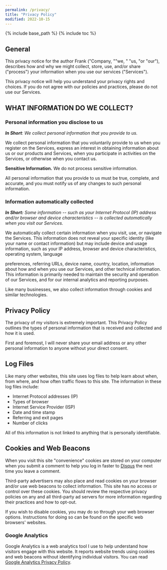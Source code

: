 ```yaml
---
permalink: /privacy/
title: "Privacy Policy"
modified: 2022-10-15
---
```


{% include base_path %}
{% include toc %}


## General
This privacy notice for the author Frank ("Company, ""we, " "us, "or "our"), describes how and why we might collect, store, use, and/or share ("process") your information when you use our services  ("Services").

This privacy notice will help you understand your privacy rights and choices. If you do not agree with our policies and practices, please do not use our Services. 

## WHAT INFORMATION DO WE COLLECT?

### Personal information you disclose to us

***In Short**: We collect personal information that you provide to us.*

We collect personal information that you voluntarily provide to us when you register on the Services, express an interest in obtaining information about us or our products and Services, when you participate in activities on the Services, or otherwise when you contact us.

**Sensitive Information.** We do not process sensitive information.

All personal information that you provide to us must be true, complete, and accurate, and you must notify us of any changes to such personal information.

### Information automatically collected

***In Short:** Some information -- such as your Internet Protocol  (IP) address and/or browser and device characteristics -- is collected automatically when you visit our Services.*

We automatically collect certain information when you visit, use, or navigate the Services. This information does not reveal your specific identity  (like your name or contact information) but may include device and usage information, such as your IP address, browser and device characteristics, operating system, language

preferences, referring URLs, device name, country, location, information about how and when you use our Services, and other technical information. This information is primarily needed to maintain the security and operation of our Services, and for our internal analytics and reporting purposes.

Like many businesses, we also collect information through cookies and similar technologies.













## Privacy Policy

The privacy of my visitors is extremely important. This Privacy Policy outlines the types of personal information that is received and collected and how it is used.

First and foremost, I will never share your email address or any other personal information to anyone without your direct consent.

## Log Files

Like many other websites, this site uses log files to help learn about when, from where, and how often traffic flows to this site. The information in these log files include:

* Internet Protocol addresses (IP)
* Types of browser
* Internet Service Provider (ISP)
* Date and time stamp
* Referring and exit pages
* Number of clicks

All of this information is not linked to anything that is personally identifiable.

## Cookies and Web Beacons

When you visit this site "convenience" cookies are stored on your computer when you submit a comment to help you log in faster to [Disqus](http://disqus.com) the next time you leave a comment.

Third-party advertisers may also place and read cookies on your browser and/or use web beacons to collect information. This site has no access or control over these cookies. You should review the respective privacy policies on any and all third-party ad servers for more information regarding their practices and how to opt-out.

If you wish to disable cookies, you may do so through your web browser options. Instructions for doing so can be found on the specific web browsers' websites.

### Google Analytics

Google Analytics is a web analytics tool I use to help understand how visitors engage with this website. It reports website trends using cookies and web beacons without identifying individual visitors. You can read [Google Analytics Privacy Policy](http://www.google.com/analytics/learn/privacy.html).
